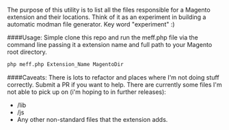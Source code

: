 The purpose of this utility is to list all the files responsible for a Magento extension and their locations. Think of it as an experiment in building a automatic modman file generator. Key word "experiment" :)

####Usage:
Simple clone this repo and run the meff.php file via the command line passing it a extension name and full path to your Magento root directory.
```bash
php meff.php Extension_Name MagentoDir
```

####Caveats:
There is lots to refactor and places where I'm not doing stuff correctly. Submit a PR if you want to help. There are currently some files I'm not able to pick up on (i'm hoping to in further releases):
 * /lib
 * /js
 * Any other non-standard files that the extension adds.
